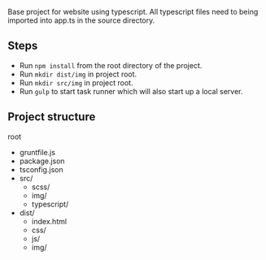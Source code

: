 Base project for website using typescript. All typescript files need to being imported into app.ts in the source directory. 

## Steps
* Run `npm install` from the root directory of the project.
* Run `mkdir dist/img` in project root.
* Run `mkdir src/img` in project root.
* Run `gulp` to start task runner which will also start up a local server. 

## Project structure
root
* gruntfile.js
* package.json
* tsconfig.json
* src/
  * scss/
  * img/
  * typescript/
* dist/
  * index.html
  * css/
  * js/
  * img/

     
